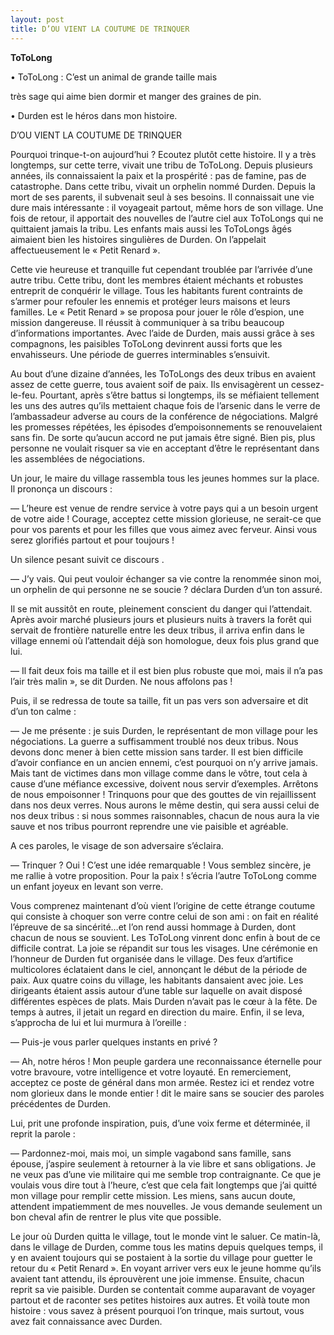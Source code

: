```yaml
---
layout: post
title: D’OU VIENT LA COUTUME DE TRINQUER
---
```


[](/node/147)**ToToLong**

• ToToLong : C’est un animal de grande taille mais

très sage qui aime bien dormir et manger des graines de pin.

• Durden est le héros dans mon histoire.

D’OU VIENT LA COUTUME DE TRINQUER

Pourquoi trinque-t-on aujourd’hui ? Ecoutez plutôt cette histoire. Il y a très longtemps, sur cette terre, vivait une tribu de ToToLong. Depuis plusieurs années, ils connaissaient la paix et la prospérité : pas de famine, pas de catastrophe. Dans cette tribu, vivait un orphelin nommé Durden. Depuis la mort de ses parents, il subvenait seul à ses besoins. Il connaissait une vie dure mais intéressante : il voyageait partout, même hors de son village. Une fois de retour, il apportait des nouvelles de l’autre ciel aux ToToLongs qui ne quittaient jamais la tribu. Les enfants mais aussi les ToToLongs âgés aimaient bien les histoires singulières de Durden. On l’appelait affectueusement le « Petit Renard ».

Cette vie heureuse et tranquille fut cependant troublée par l’arrivée d’une autre tribu. Cette tribu, dont les membres étaient méchants et robustes entreprit de conquérir le village. Tous les habitants furent contraints de s’armer pour refouler les ennemis et protéger leurs maisons et leurs familles. Le « Petit Renard » se proposa pour jouer le rôle d’espion, une mission dangereuse. Il réussit à communiquer à sa tribu beaucoup d’informations importantes. Avec l’aide de Durden, mais aussi grâce à ses compagnons, les paisibles ToToLong devinrent aussi forts que les envahisseurs. Une période de guerres interminables s’ensuivit.

Au bout d’une dizaine d’années, les ToToLongs des deux tribus en avaient assez de cette guerre, tous avaient soif de paix. Ils envisagèrent un cessez-le-feu. Pourtant, après s’être battus si longtemps, ils se méfiaient tellement les uns des autres qu’ils mettaient chaque fois de l’arsenic dans le verre de l’ambassadeur adverse au cours de la conférence de négociations. Malgré les promesses répétées, les épisodes d’empoisonnements se renouvelaient sans fin. De sorte qu’aucun accord ne put jamais être signé. Bien pis, plus personne ne voulait risquer sa vie en acceptant d’être le représentant dans les assemblées de négociations.

Un jour, le maire du village rassembla tous les jeunes hommes sur la place. Il prononça un discours :

— L’heure est venue de rendre service à votre pays qui a un besoin urgent de votre aide ! Courage, acceptez cette mission glorieuse, ne serait-ce que pour vos parents et pour les filles que vous aimez avec ferveur. Ainsi vous serez glorifiés partout et pour toujours !

Un silence pesant suivit ce discours .

— J’y vais. Qui peut vouloir échanger sa vie contre la renommée sinon moi, un orphelin de qui personne ne se soucie ? déclara Durden d’un ton assuré.

Il se mit aussitôt en route, pleinement conscient du danger qui l’attendait. Après avoir marché plusieurs jours et plusieurs nuits à travers la forêt qui servait de frontière naturelle entre les deux tribus, il arriva enfin dans le village ennemi où l’attendait déjà son homologue, deux fois plus grand que lui.

— Il fait deux fois ma taille et il est bien plus robuste que moi, mais il n’a pas l’air très malin », se dit Durden. Ne nous affolons pas !

Puis, il se redressa de toute sa taille, fit un pas vers son adversaire et dit d’un ton calme :

— Je me présente : je suis Durden, le représentant de mon village pour les négociations. La guerre a suffisamment troublé nos deux tribus. Nous devons donc mener à bien cette mission sans tarder. Il est bien difficile d’avoir confiance en un ancien ennemi, c’est pourquoi on n’y arrive jamais. Mais tant de victimes dans mon village comme dans le vôtre, tout cela à cause d’une méfiance excessive, doivent nous servir d’exemples. Arrêtons de nous empoisonner ! Trinquons pour que des gouttes de vin rejaillissent dans nos deux verres. Nous aurons le même destin, qui sera aussi celui de nos deux tribus : si nous sommes raisonnables, chacun de nous aura la vie sauve et nos tribus pourront reprendre une vie paisible et agréable.

A ces paroles, le visage de son adversaire s’éclaira.

— Trinquer ? Oui ! C’est une idée remarquable ! Vous semblez sincère, je me rallie à votre proposition. Pour la paix ! s’écria l’autre ToToLong comme un enfant joyeux en levant son verre.

Vous comprenez maintenant d’où vient l’origine de cette étrange coutume qui consiste à choquer son verre contre celui de son ami : on fait en réalité l’épreuve de sa sincérité…et l’on rend aussi hommage à Durden, dont chacun de nous se souvient. Les ToToLong vinrent donc enfin à bout de ce difficile contrat. La joie se répandit sur tous les visages. Une cérémonie en l’honneur de Durden fut organisée dans le village. Des feux d’artifice multicolores éclataient dans le ciel, annonçant le début de la période de paix. Aux quatre coins du village, les habitants dansaient avec joie. Les dirigeants étaient assis autour d’une table sur laquelle on avait disposé différentes espèces de plats. Mais Durden n’avait pas le cœur à la fête. De temps à autres, il jetait un regard en direction du maire. Enfin, il se leva, s’approcha de lui et lui murmura à l’oreille :

— Puis-je vous parler quelques instants en privé ?

— Ah, notre héros ! Mon peuple gardera une reconnaissance éternelle pour votre bravoure, votre intelligence et votre loyauté. En remerciement, acceptez ce poste de général dans mon armée. Restez ici et rendez votre nom glorieux dans le monde entier ! dit le maire sans se soucier des paroles précédentes de Durden.

Lui, prit une profonde inspiration, puis, d’une voix ferme et déterminée, il reprit la parole :

— Pardonnez-moi, mais moi, un simple vagabond sans famille, sans épouse, j’aspire seulement à retourner à la vie libre et sans obligations. Je ne veux pas d’une vie militaire qui me semble trop contraignante. Ce que je voulais vous dire tout à l’heure, c’est que cela fait longtemps que j’ai quitté mon village pour remplir cette mission. Les miens, sans aucun doute, attendent impatiemment de mes nouvelles. Je vous demande seulement un bon cheval afin de rentrer le plus vite que possible.

Le jour où Durden quitta le village, tout le monde vint le saluer. Ce matin-là, dans le village de Durden, comme tous les matins depuis quelques temps, il y en avaient toujours qui se postaient à la sortie du village pour guetter le retour du « Petit Renard ». En voyant arriver vers eux le jeune homme qu’ils avaient tant attendu, ils éprouvèrent une joie immense. Ensuite, chacun reprit sa vie paisible. Durden se contentait comme auparavant de voyager partout et de raconter ses petites histoires aux autres. Et voilà toute mon histoire : vous savez à présent pourquoi l’on trinque, mais surtout, vous avez fait connaissance avec Durden.
